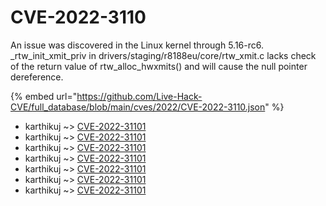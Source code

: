 # CVE-2022-3110

An issue was discovered in the Linux kernel through 5.16-rc6. _rtw_init_xmit_priv in drivers/staging/r8188eu/core/rtw_xmit.c lacks check of the return value of rtw_alloc_hwxmits() and will cause the null pointer dereference.

{% embed url="https://github.com/Live-Hack-CVE/full_database/blob/main/cves/2022/CVE-2022-3110.json" %}


* karthikuj ~> [CVE-2022-31101](https://www.alice-snow.ru/2022/database/cve-2022-3110/cve-2022-31101-karthikuj)
* karthikuj ~> [CVE-2022-31101](https://www.alice-snow.ru/2022/database/cve-2022-3110/cve-2022-31101-karthikuj)
* karthikuj ~> [CVE-2022-31101](https://www.alice-snow.ru/2022/database/cve-2022-3110/cve-2022-31101-karthikuj)
* karthikuj ~> [CVE-2022-31101](https://www.alice-snow.ru/2022/database/cve-2022-3110/cve-2022-31101-karthikuj)
* karthikuj ~> [CVE-2022-31101](https://www.alice-snow.ru/2022/database/cve-2022-3110/cve-2022-31101-karthikuj)
* karthikuj ~> [CVE-2022-31101](https://www.alice-snow.ru/2022/database/cve-2022-3110/cve-2022-31101-karthikuj)
* karthikuj ~> [CVE-2022-31101](https://www.alice-snow.ru/2022/database/cve-2022-3110/cve-2022-31101-karthikuj)